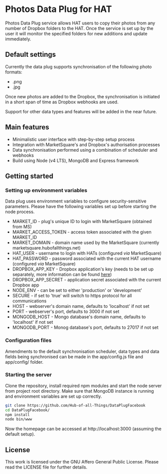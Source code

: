 

# Photos Data Plug for HAT

Photos Data Plug service allows HAT users to copy their photos from any number of Dropbox folders to the HAT. Once the service is set up by the user it will monitor the specified folders for new additions and update immediately.

## Default settings

Currently the data plug supports synchronisation of the following photo formats:

- .png
- .jpg

Once new photos are added to the Dropbox, the synchronisation is initiated in a short span of time as Dropbox webhooks are used.

Support for other data types and features will be added in the near future.

## Main features

- Minimalistic user interface with step-by-step setup process
- Integration with MarketSquare's and Dropbox's authorisation processes
- Data synchronisation performed using a combination of scheduler and webhooks
- Build using Node (v4 LTS), MongoDB and Express framework

## Getting started

### Setting up environment variables

Data plug uses environment variables to configure security-sensitive parameters. Please have the following variables set up before starting the node process.

- MARKET_ID - plug's unique ID to login with MarketSquare (obtained from MS)
- MARKET\_ACCESS\_TOKEN - access token associated with the given MARKET_ID
- MARKET_DOMAIN - domain name used by the MarketSquare (currently marketsquare.hubofallthings.net)
- HAT_USER - username to login with HATs (configured *via* MarketSquare)
- HAT_PASSWORD - password associated with the current HAT username (configured *via* MarketSquare)
- DROPBOX\_APP\_KEY - Dropbox application's key (needs to be set up separately, more information can be found [here](https://www.dropbox.com/developers))
- DROPBOX\_APP\_SECRET - application secret associated with the current Dropbox app
- NODE_ENV - can be set to either 'production' or 'development'
- SECURE - if set to 'true' will switch to https protocol for all communications
- HOST - webserver's domain name, defaults to 'localhost' if not set
- PORT - webserver's port, defaults to 3000 if not set
- MONGODB_HOST - Mongo database's domain name, defaults to 'localhost' if not set
- MONGODB_PORT - Monog database's port, defaults to 27017 if not set

### Configuration files

Amendments to the default synchronisation scheduler, data types and data fields being synchronised can be made in the app/config.js file and app/config/ folder.

### Starting the server

Clone the repository, install required npm modules and start the node server from project root directory. Make sure that MongoDB instance is running and environment variables are set up correctly.

  ```bash
  git clone https://github.com/Hub-of-all-Things/DataPlugFacebook
  cd DataPlugFacebook/
  npm install
  node bin/www
  ```

Now the homepage can be accessed at http://localhost:3000 (assuming the default setup).

## License

This work is licensed under the GNU Affero General Public License. Please read the LICENSE file for further details.
